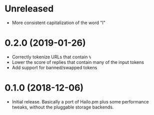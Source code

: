 # Unreleased

- More consistent capitalization of the word "I"

# 0.2.0 (2019-01-26)

- Correctly tokenize URLs that contain `%`
- Lower the score of replies that contain many of the input tokens
- Add support for banned/swapped tokens

# 0.1.0 (2018-12-06)

- Initial release. Basically a port of Hailo.pm plus some performance
  tweaks, without the pluggable storage backends.
